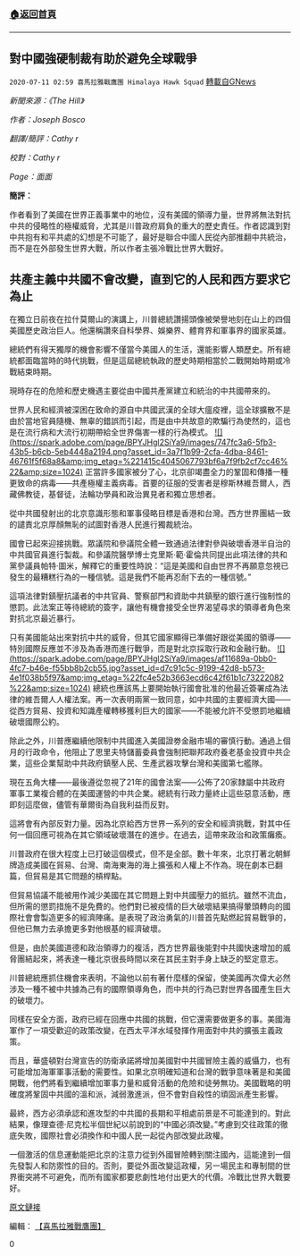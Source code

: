 ###  [:house:返回首頁](https://github.com/ourhimalayas/txt)
---

## 對中國強硬制裁有助於避免全球戰爭
`2020-07-11 02:59 喜馬拉雅戰鷹團 Himalaya Hawk Squad` [轉載自GNews](https://gnews.org/zh-hant/259931/)

*新聞來源：《The Hill》*

*作者：Joseph Bosco*

*翻譯/簡評：Cathy r*

*校對：Cathy r*

*Page：面面*

**簡評：**

作者看到了美國在世界正義事業中的地位，沒有美國的領導力量，世界將無法對抗中共的侵略性的極權威脅，尤其是川普政府肩負的重大的歷史責任。作者認識到對中共抱有和平共處的幻想是不可能了，最好是聯合中國人民從內部推翻中共統治，而不是在外部發生世界大戰，所以作者主張冷戰比世界大戰好。



##  **共產主義中共國不會改變，直到它的人民和西方要求它為止** 



在獨立日前夜在拉什莫爾山的演講上，川普總統讚揚頭像被榮譽地刻在山上的四個美國歷史政治巨人。他還稱讚來自科學界、娛樂界、體育界和軍事界的國家英雄。

總統們有得天獨厚的機會影響不僅當今美國人的生活，還能影響人類歷史。所有總統都面臨當時的時代挑戰，但是這屆總統執政的歷史時期相當於二戰開始時期或冷戰結束時期。

現時存在的危險和歷史機遇主要從由中國共產黨建立和統治的中共國帶來的。

世界人民和經濟被深困在致命的源自中共國武漢的全球大瘟疫裡，這全球擴散不是由於當地官員隨機、無辜的錯誤而引起，而是由中共故意的欺騙行為使然的，這也是在流行病和大流行初期帶給全世界傷害一樣的行為模式。
 [!\[\](https://spark.adobe.com/page/BPYJHgl2SiYa9/images/747fc3a6-5fb3-43b5-b6cb-5eb4448a2194.png?asset_id=3a7f1b99-2cfa-4dba-8461-46761f5f68a8&amp;img_etag=%221415c4045067793bf6a7f9fb2cf7cc46%22&amp;size=1024)](https://spark.adobe.com/page/BPYJHgl2SiYa9/images/747fc3a6-5fb3-43b5-b6cb-5eb4448a2194.png?asset_id=3a7f1b99-2cfa-4dba-8461-46761f5f68a8&amp;img_etag=%221415c4045067793bf6a7f9fb2cf7cc46%22&amp;size=1024) 
正當許多國家被分了心，北京卻竭盡全力的鞏固和傳播一種更致命的病毒——共產極權主義病毒。首要的征服的受害者是穆斯林維吾爾人，西藏佛教徒，基督徒，法輪功學員和政治異見者和獨立思想者。

從中共國發射出的北京意識形態和軍事侵略目標是香港和台灣。西方世界團結一致的譴責北京厚顏無恥的試圖對香港人民進行獨裁統治。

國會已起來迎接挑戰。眾議院和參議院全體一致通過法律對參與破壞香港半自治的中共國官員進行製裁。和參議院醫學博士克里斯·範·霍倫共同提出此項法律的共和黨參議員帕特·圖米，解釋它的重要性時說：“這是美國和自由世界不再願意忽視已發生的最糟糕行為的一種信號。這是我們不能再忍耐下去的一種信號。”

這項法律對鎮壓抗議者的中共官員、警察部門和資助中共鎮壓的銀行進行強制性的懲罰。此法案正等待總統的簽字，讓他有機會接受全世界渴望尋求的領導者角色來對抗北京最近暴行。

只有美國能站出來對抗中共的威脅，但其它國家顯得已準備好跟從美國的領導——特別國際反應並不涉及為香港而進行戰爭，而是對北京採取行政和金融行動。
 [!\[\](https://spark.adobe.com/page/BPYJHgl2SiYa9/images/af11689a-0bb0-4fc7-b46e-f55bb8b2cb55.jpg?asset_id=d7c91c5c-9199-42d8-b573-4e1f038b5f97&amp;img_etag=%22fc4e52b3663ecd6c42f61b1c73222082%22&amp;size=1024)](https://spark.adobe.com/page/BPYJHgl2SiYa9/images/af11689a-0bb0-4fc7-b46e-f55bb8b2cb55.jpg?asset_id=d7c91c5c-9199-42d8-b573-4e1f038b5f97&amp;img_etag=%22fc4e52b3663ecd6c42f61b1c73222082%22&amp;size=1024) 
總統也應該馬上要開始執行國會批准的他最近簽署成為法律的維吾爾人人權法案。再一次表明兩黨一致同意，如中共國的主要經濟大國——從西方貿易、投資和知識產權轉移獲利巨大的國家——不能被允許不受懲罰地繼續破壞國際公約。

除此之外，川普應繼續他限制中共國進入美國證劵金融市場的審慎行動。通過上個月的行政命令，他阻止了思里夫特儲蓄委員會強制把聯邦政府養老基金投資中共企業，這些企業幫助中共政府鎮壓人民、生產武器攻擊台灣和美國第七艦隊。

現在五角大樓——最後遵從忽視了21年的國會法案——公佈了20家隸屬中共政府軍事工業複合體的在美國運營的中共企業。總統有行政力量終止這些惡意活動，應即刻這麼做，儘管有華爾街為自我利益而反對。

這將會有內部反對力量。因為北京給西方世界一系列的安全和經濟挑戰，對其中任何一個回應可視為在其它領域破壞潛在的進步。在過去，這帶來政治和政策癱瘓。

川普政府在很大程度上已打破這個模式，但不是全部。數十年來，北京打著北朝鮮牌造成美國在貿易、台灣、南海東海的海上擴張和人權上不作為。現在劇本已翻篇，但貿易是其它問題的槓桿點。

但貿易協議不能被用作減少美國在其它問題上對中共國壓力的抵抗。雖然不流血，但所需的懲罰措施不是免費的。他們對已被疫情的巨大破壞結果搞得暈頭轉向的國際社會會製造更多的經濟陣痛。是表現了政治勇氣的川普首先點燃起貿易戰爭的，但他已無力去承擔更多對他根基的經濟破壞。

但是，由於美國道德和政治領導力的複活，西方世界最後能對中共國快速增加的威脅團結起來，將表達一種北京很長時間以來在其民主對手身上缺乏的堅定意志。

川普總統應抓住機會來表明，不論他以前有著什麼樣的保留，使美國再次偉大必然涉及一種不被中共據為己有的國際領導角色，而中共的行為已對世界各國產生巨大的破壞力。

同樣在安全方面，政府已經在回應中共國的挑戰，但它還需要做更多的事。美國海軍作了一項受歡迎的政策改變，在西太平洋水域發揮作用面對中共的擴張主義政策。

而且，華盛頓對台灣宣告的防衛承諾將增加美國對中共國冒險主義的威懾力，也有可能增加海軍軍事活動的需要性。如果北京明確知道和台灣的戰爭意味著是和美國開戰，他們將看到繼續增加軍事力量和威脅活動的危險和徒勞無功。美國戰略的明確度將鞏固中共國的溫和派，減弱激進派，但不會對自殺性的頑固派產生影響。

最終，西方必須承認和進攻型的中共國的長期和平相處前景是不可能達到的。對此結果，像理查德·尼克松半個世紀以前說到的“中國必須改變。”考慮到交往政策的徹底失敗，國際社會必須換作和中國人民一起從內部改變此政權。

一個激活的信息運動能把北京的注意力從到外國冒險轉到關注國內，這能達到一個先發製人和防禦性的目的。否則，要從外面改變這政權，另一場民主和專制間的世界衝突將不可避免，而所有國家都要悲劇性地付出更大的代價。冷戰比世界大戰要好。

[原文鏈接](https://thehill.com/opinion/international/506040-communist-china-wont-change-until-its-people-and-the-west-demand-it)

編輯： [【喜馬拉雅戰鷹團】](https://spark.adobe.com/page/BPYJHgl2SiYa9/)
 
0
